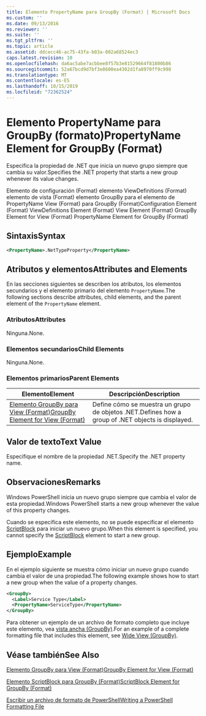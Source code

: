 ```yaml
---
title: Elemento PropertyName para GroupBy (Format) | Microsoft Docs
ms.custom: ''
ms.date: 09/13/2016
ms.reviewer: ''
ms.suite: ''
ms.tgt_pltfrm: ''
ms.topic: article
ms.assetid: ddcecc46-ac75-43fa-b03a-802a68524ec3
caps.latest.revision: 10
ms.openlocfilehash: da6ac5abe7acbbee8f57b3e81529664f81800b86
ms.sourcegitcommit: 52a67bcd9d7bf3e8600ea4302d1fa8970ff9c998
ms.translationtype: MT
ms.contentlocale: es-ES
ms.lasthandoff: 10/15/2019
ms.locfileid: "72362524"
---
```

# <a name="propertyname-element-for-groupby-format"></a><span data-ttu-id="9f475-102">Elemento PropertyName para GroupBy (formato)</span><span class="sxs-lookup"><span data-stu-id="9f475-102">PropertyName Element for GroupBy (Format)</span></span>

<span data-ttu-id="9f475-103">Especifica la propiedad de .NET que inicia un nuevo grupo siempre que cambia su valor.</span><span class="sxs-lookup"><span data-stu-id="9f475-103">Specifies the .NET property that starts a new group whenever its value changes.</span></span>

<span data-ttu-id="9f475-104">Elemento de configuración (Format) elemento ViewDefinitions (Format) elemento de vista (Format) elemento GroupBy para el elemento de PropertyName View (Format) para GroupBy (Format)</span><span class="sxs-lookup"><span data-stu-id="9f475-104">Configuration Element (Format) ViewDefinitions Element (Format) View Element (Format) GroupBy Element for View (Format) PropertyName Element for GroupBy (Format)</span></span>

## <a name="syntax"></a><span data-ttu-id="9f475-105">Sintaxis</span><span class="sxs-lookup"><span data-stu-id="9f475-105">Syntax</span></span>

```xml
<PropertyName>.NetTypeProperty</PropertyName>
```

## <a name="attributes-and-elements"></a><span data-ttu-id="9f475-106">Atributos y elementos</span><span class="sxs-lookup"><span data-stu-id="9f475-106">Attributes and Elements</span></span>

<span data-ttu-id="9f475-107">En las secciones siguientes se describen los atributos, los elementos secundarios y el elemento primario del elemento `PropertyName`.</span><span class="sxs-lookup"><span data-stu-id="9f475-107">The following sections describe attributes, child elements, and the parent element of the `PropertyName` element.</span></span>

### <a name="attributes"></a><span data-ttu-id="9f475-108">Atributos</span><span class="sxs-lookup"><span data-stu-id="9f475-108">Attributes</span></span>

<span data-ttu-id="9f475-109">Ninguna.</span><span class="sxs-lookup"><span data-stu-id="9f475-109">None.</span></span>

### <a name="child-elements"></a><span data-ttu-id="9f475-110">Elementos secundarios</span><span class="sxs-lookup"><span data-stu-id="9f475-110">Child Elements</span></span>

<span data-ttu-id="9f475-111">Ninguna.</span><span class="sxs-lookup"><span data-stu-id="9f475-111">None.</span></span>

### <a name="parent-elements"></a><span data-ttu-id="9f475-112">Elementos primarios</span><span class="sxs-lookup"><span data-stu-id="9f475-112">Parent Elements</span></span>

|<span data-ttu-id="9f475-113">Elemento</span><span class="sxs-lookup"><span data-stu-id="9f475-113">Element</span></span>|<span data-ttu-id="9f475-114">Descripción</span><span class="sxs-lookup"><span data-stu-id="9f475-114">Description</span></span>|
|-------------|-----------------|
|[<span data-ttu-id="9f475-115">Elemento GroupBy para View (Format)</span><span class="sxs-lookup"><span data-stu-id="9f475-115">GroupBy Element for View (Format)</span></span>](./groupby-element-for-view-format.md)|<span data-ttu-id="9f475-116">Define cómo se muestra un grupo de objetos .NET.</span><span class="sxs-lookup"><span data-stu-id="9f475-116">Defines how a group of .NET objects is displayed.</span></span>|

## <a name="text-value"></a><span data-ttu-id="9f475-117">Valor de texto</span><span class="sxs-lookup"><span data-stu-id="9f475-117">Text Value</span></span>

<span data-ttu-id="9f475-118">Especifique el nombre de la propiedad .NET.</span><span class="sxs-lookup"><span data-stu-id="9f475-118">Specify the .NET property name.</span></span>

## <a name="remarks"></a><span data-ttu-id="9f475-119">Observaciones</span><span class="sxs-lookup"><span data-stu-id="9f475-119">Remarks</span></span>

<span data-ttu-id="9f475-120">Windows PowerShell inicia un nuevo grupo siempre que cambia el valor de esta propiedad.</span><span class="sxs-lookup"><span data-stu-id="9f475-120">Windows PowerShell starts a new group whenever the value of this property changes.</span></span>

<span data-ttu-id="9f475-121">Cuando se especifica este elemento, no se puede especificar el elemento [ScriptBlock](./scriptblock-element-for-groupby-format.md) para iniciar un nuevo grupo.</span><span class="sxs-lookup"><span data-stu-id="9f475-121">When this element is specified, you cannot specify the [ScriptBlock](./scriptblock-element-for-groupby-format.md) element to start a new group.</span></span>

## <a name="example"></a><span data-ttu-id="9f475-122">Ejemplo</span><span class="sxs-lookup"><span data-stu-id="9f475-122">Example</span></span>

<span data-ttu-id="9f475-123">En el ejemplo siguiente se muestra cómo iniciar un nuevo grupo cuando cambia el valor de una propiedad.</span><span class="sxs-lookup"><span data-stu-id="9f475-123">The following example shows how to start a new group when the value of a property changes.</span></span>

```xml
<GroupBy>
  <Label>Service Type</Label>
  <PropertyName>ServiceType</PropertyName>
</GroupBy>

```

<span data-ttu-id="9f475-124">Para obtener un ejemplo de un archivo de formato completo que incluye este elemento, vea [vista ancha (GroupBy)](./wide-view-groupby.md).</span><span class="sxs-lookup"><span data-stu-id="9f475-124">For an example of a complete formatting file that includes this element, see [Wide View (GroupBy)](./wide-view-groupby.md).</span></span>

## <a name="see-also"></a><span data-ttu-id="9f475-125">Véase también</span><span class="sxs-lookup"><span data-stu-id="9f475-125">See Also</span></span>

[<span data-ttu-id="9f475-126">Elemento GroupBy para View (Format)</span><span class="sxs-lookup"><span data-stu-id="9f475-126">GroupBy Element for View (Format)</span></span>](./groupby-element-for-view-format.md)

[<span data-ttu-id="9f475-127">Elemento ScriptBlock para GroupBy (Format)</span><span class="sxs-lookup"><span data-stu-id="9f475-127">ScriptBlock Element for GroupBy (Format)</span></span>](./scriptblock-element-for-groupby-format.md)

[<span data-ttu-id="9f475-128">Escribir un archivo de formato de PowerShell</span><span class="sxs-lookup"><span data-stu-id="9f475-128">Writing a PowerShell Formatting File</span></span>](./writing-a-powershell-formatting-file.md)
